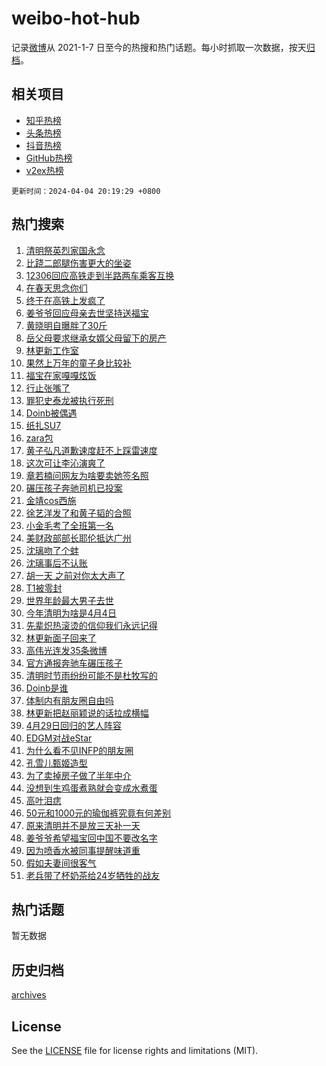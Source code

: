 # weibo-hot-hub

记录[微博](https://www.weibo.com)从 2021-1-7 日至今的热搜和热门话题。每小时抓取一次数据，按天[归档](archives)。

## 相关项目

- [知乎热榜](https://github.com/lonnyzhang423/zhihu-hot-hub)
- [头条热榜](https://github.com/lonnyzhang423/toutiao-hot-hub)
- [抖音热榜](https://github.com/lonnyzhang423/douyin-hot-hub)
- [GitHub热榜](https://github.com/lonnyzhang423/github-hot-hub)
- [v2ex热榜](https://github.com/lonnyzhang423/v2ex-hot-hub)


`更新时间：2024-04-04 20:19:29 +0800`

## 热门搜索

1. [清明祭英烈家国永念](https://m.weibo.cn/search?containerid=100103type%3D1%26t%3D10%26q%3D%23%E6%B8%85%E6%98%8E%E7%A5%AD%E8%8B%B1%E7%83%88%E5%AE%B6%E5%9B%BD%E6%B0%B8%E5%BF%B5%23&stream_entry_id=51&isnewpage=1&extparam=seat%3D1%26pos%3D0%26stream_entry_id%3D51%26filter_type%3Drealtimehot%26c_type%3D51%26dgr%3D0%26q%3D%2523%25E6%25B8%2585%25E6%2598%258E%25E7%25A5%25AD%25E8%258B%25B1%25E7%2583%2588%25E5%25AE%25B6%25E5%259B%25BD%25E6%25B0%25B8%25E5%25BF%25B5%2523%26cate%3D10103%26display_time%3D1712233168%26pre_seqid%3D171223316814203231179)
1. [比跷二郎腿伤害更大的坐姿](https://m.weibo.cn/search?containerid=100103type%3D1%26t%3D10%26q%3D%23%E6%AF%94%E8%B7%B7%E4%BA%8C%E9%83%8E%E8%85%BF%E4%BC%A4%E5%AE%B3%E6%9B%B4%E5%A4%A7%E7%9A%84%E5%9D%90%E5%A7%BF%23&stream_entry_id=31&isnewpage=1&extparam=seat%3D1%26pos%3D0%26flag%3D1%26c_type%3D31%26dgr%3D0%26cate%3D5001%26realpos%3D1%26filter_type%3Drealtimehot%26band_rank%3D1%26q%3D%2523%25E6%25AF%2594%25E8%25B7%25B7%25E4%25BA%258C%25E9%2583%258E%25E8%2585%25BF%25E4%25BC%25A4%25E5%25AE%25B3%25E6%259B%25B4%25E5%25A4%25A7%25E7%259A%2584%25E5%259D%2590%25E5%25A7%25BF%2523%26lcate%3D5001%26stream_entry_id%3D31%26display_time%3D1712233168%26pre_seqid%3D171223316814203231179)
1. [12306回应高铁走到半路两车乘客互换](https://m.weibo.cn/search?containerid=100103type%3D1%26t%3D10%26q%3D%2312306%E5%9B%9E%E5%BA%94%E9%AB%98%E9%93%81%E8%B5%B0%E5%88%B0%E5%8D%8A%E8%B7%AF%E4%B8%A4%E8%BD%A6%E4%B9%98%E5%AE%A2%E4%BA%92%E6%8D%A2%23&stream_entry_id=31&isnewpage=1&extparam=seat%3D1%26pos%3D1%26flag%3D2%26c_type%3D31%26dgr%3D0%26cate%3D5001%26realpos%3D2%26filter_type%3Drealtimehot%26band_rank%3D2%26q%3D%252312306%25E5%259B%259E%25E5%25BA%2594%25E9%25AB%2598%25E9%2593%2581%25E8%25B5%25B0%25E5%2588%25B0%25E5%258D%258A%25E8%25B7%25AF%25E4%25B8%25A4%25E8%25BD%25A6%25E4%25B9%2598%25E5%25AE%25A2%25E4%25BA%2592%25E6%258D%25A2%2523%26lcate%3D5001%26stream_entry_id%3D31%26display_time%3D1712233168%26pre_seqid%3D171223316814203231179)
1. [在春天思念你们](https://m.weibo.cn/search?containerid=100103type%3D1%26t%3D10%26q%3D%23%E5%9C%A8%E6%98%A5%E5%A4%A9%E6%80%9D%E5%BF%B5%E4%BD%A0%E4%BB%AC%23&stream_entry_id=31&isnewpage=1&extparam=seat%3D1%26pos%3D2%26flag%3D0%26c_type%3D31%26dgr%3D0%26cate%3D5001%26realpos%3D3%26filter_type%3Drealtimehot%26band_rank%3D3%26q%3D%2523%25E5%259C%25A8%25E6%2598%25A5%25E5%25A4%25A9%25E6%2580%259D%25E5%25BF%25B5%25E4%25BD%25A0%25E4%25BB%25AC%2523%26lcate%3D5001%26stream_entry_id%3D31%26display_time%3D1712233168%26pre_seqid%3D171223316814203231179)
1. [终于在高铁上发疯了](https://m.weibo.cn/search?containerid=100103type%3D1%26t%3D10%26q%3D%23%E7%BB%88%E4%BA%8E%E5%9C%A8%E9%AB%98%E9%93%81%E4%B8%8A%E5%8F%91%E7%96%AF%E4%BA%86%23&stream_entry_id=31&isnewpage=1&extparam=seat%3D1%26pos%3D3%26flag%3D2%26c_type%3D31%26dgr%3D0%26cate%3D5001%26realpos%3D4%26filter_type%3Drealtimehot%26band_rank%3D4%26q%3D%2523%25E7%25BB%2588%25E4%25BA%258E%25E5%259C%25A8%25E9%25AB%2598%25E9%2593%2581%25E4%25B8%258A%25E5%258F%2591%25E7%2596%25AF%25E4%25BA%2586%2523%26lcate%3D5001%26stream_entry_id%3D31%26display_time%3D1712233168%26pre_seqid%3D171223316814203231179)
1. [姜爷爷回应母亲去世坚持送福宝](https://m.weibo.cn/search?containerid=100103type%3D1%26t%3D10%26q%3D%23%E5%A7%9C%E7%88%B7%E7%88%B7%E5%9B%9E%E5%BA%94%E6%AF%8D%E4%BA%B2%E5%8E%BB%E4%B8%96%E5%9D%9A%E6%8C%81%E9%80%81%E7%A6%8F%E5%AE%9D%23&stream_entry_id=31&isnewpage=1&extparam=seat%3D1%26pos%3D4%26flag%3D1%26c_type%3D31%26dgr%3D0%26cate%3D5001%26realpos%3D5%26filter_type%3Drealtimehot%26band_rank%3D5%26q%3D%2523%25E5%25A7%259C%25E7%2588%25B7%25E7%2588%25B7%25E5%259B%259E%25E5%25BA%2594%25E6%25AF%258D%25E4%25BA%25B2%25E5%258E%25BB%25E4%25B8%2596%25E5%259D%259A%25E6%258C%2581%25E9%2580%2581%25E7%25A6%258F%25E5%25AE%259D%2523%26lcate%3D5001%26stream_entry_id%3D31%26display_time%3D1712233168%26pre_seqid%3D171223316814203231179)
1. [黄晓明自曝胖了30斤](https://m.weibo.cn/search?containerid=100103type%3D1%26t%3D10%26q%3D%23%E9%BB%84%E6%99%93%E6%98%8E%E8%87%AA%E6%9B%9D%E8%83%96%E4%BA%8630%E6%96%A4%23&stream_entry_id=31&isnewpage=1&extparam=seat%3D1%26pos%3D5%26flag%3D2%26c_type%3D31%26dgr%3D0%26cate%3D5001%26realpos%3D6%26filter_type%3Drealtimehot%26band_rank%3D6%26q%3D%2523%25E9%25BB%2584%25E6%2599%2593%25E6%2598%258E%25E8%2587%25AA%25E6%259B%259D%25E8%2583%2596%25E4%25BA%258630%25E6%2596%25A4%2523%26lcate%3D5001%26stream_entry_id%3D31%26display_time%3D1712233168%26pre_seqid%3D171223316814203231179)
1. [岳父母要求继承女婿父母留下的房产](https://m.weibo.cn/search?containerid=100103type%3D1%26t%3D10%26q%3D%23%E5%B2%B3%E7%88%B6%E6%AF%8D%E8%A6%81%E6%B1%82%E7%BB%A7%E6%89%BF%E5%A5%B3%E5%A9%BF%E7%88%B6%E6%AF%8D%E7%95%99%E4%B8%8B%E7%9A%84%E6%88%BF%E4%BA%A7%23&stream_entry_id=31&isnewpage=1&extparam=seat%3D1%26pos%3D6%26flag%3D2%26c_type%3D31%26dgr%3D0%26cate%3D5001%26realpos%3D7%26filter_type%3Drealtimehot%26band_rank%3D7%26q%3D%2523%25E5%25B2%25B3%25E7%2588%25B6%25E6%25AF%258D%25E8%25A6%2581%25E6%25B1%2582%25E7%25BB%25A7%25E6%2589%25BF%25E5%25A5%25B3%25E5%25A9%25BF%25E7%2588%25B6%25E6%25AF%258D%25E7%2595%2599%25E4%25B8%258B%25E7%259A%2584%25E6%2588%25BF%25E4%25BA%25A7%2523%26lcate%3D5001%26stream_entry_id%3D31%26display_time%3D1712233168%26pre_seqid%3D171223316814203231179)
1. [林更新工作室](https://m.weibo.cn/search?containerid=100103type%3D1%26t%3D10%26q%3D%E6%9E%97%E6%9B%B4%E6%96%B0%E5%B7%A5%E4%BD%9C%E5%AE%A4&stream_entry_id=31&isnewpage=1&extparam=seat%3D1%26pos%3D7%26flag%3D0%26c_type%3D31%26dgr%3D0%26cate%3D5001%26realpos%3D8%26filter_type%3Drealtimehot%26band_rank%3D8%26q%3D%25E6%259E%2597%25E6%259B%25B4%25E6%2596%25B0%25E5%25B7%25A5%25E4%25BD%259C%25E5%25AE%25A4%26lcate%3D5001%26stream_entry_id%3D31%26display_time%3D1712233168%26pre_seqid%3D171223316814203231179)
1. [果然上万年的童子身比较补](https://m.weibo.cn/search?containerid=100103type%3D1%26t%3D10%26q%3D%E6%9E%9C%E7%84%B6%E4%B8%8A%E4%B8%87%E5%B9%B4%E7%9A%84%E7%AB%A5%E5%AD%90%E8%BA%AB%E6%AF%94%E8%BE%83%E8%A1%A5&stream_entry_id=31&isnewpage=1&extparam=seat%3D1%26pos%3D8%26flag%3D1%26c_type%3D31%26dgr%3D0%26cate%3D5001%26realpos%3D9%26filter_type%3Drealtimehot%26band_rank%3D9%26q%3D%25E6%259E%259C%25E7%2584%25B6%25E4%25B8%258A%25E4%25B8%2587%25E5%25B9%25B4%25E7%259A%2584%25E7%25AB%25A5%25E5%25AD%2590%25E8%25BA%25AB%25E6%25AF%2594%25E8%25BE%2583%25E8%25A1%25A5%26lcate%3D5001%26stream_entry_id%3D31%26display_time%3D1712233168%26pre_seqid%3D171223316814203231179)
1. [福宝在家嘎嘎炫饭](https://m.weibo.cn/search?containerid=100103type%3D1%26t%3D10%26q%3D%23%E7%A6%8F%E5%AE%9D%E5%9C%A8%E5%AE%B6%E5%98%8E%E5%98%8E%E7%82%AB%E9%A5%AD%23&stream_entry_id=31&isnewpage=1&extparam=seat%3D1%26pos%3D9%26flag%3D32768%26c_type%3D31%26dgr%3D0%26cate%3D5001%26realpos%3D10%26filter_type%3Drealtimehot%26band_rank%3D10%26q%3D%2523%25E7%25A6%258F%25E5%25AE%259D%25E5%259C%25A8%25E5%25AE%25B6%25E5%2598%258E%25E5%2598%258E%25E7%2582%25AB%25E9%25A5%25AD%2523%26lcate%3D5001%26stream_entry_id%3D31%26display_time%3D1712233168%26pre_seqid%3D171223316814203231179)
1. [行止张嘴了](https://m.weibo.cn/search?containerid=100103type%3D1%26t%3D10%26q%3D%E8%A1%8C%E6%AD%A2%E5%BC%A0%E5%98%B4%E4%BA%86&stream_entry_id=31&isnewpage=1&extparam=seat%3D1%26pos%3D10%26flag%3D2%26c_type%3D31%26dgr%3D0%26cate%3D5001%26realpos%3D11%26filter_type%3Drealtimehot%26band_rank%3D11%26q%3D%25E8%25A1%258C%25E6%25AD%25A2%25E5%25BC%25A0%25E5%2598%25B4%25E4%25BA%2586%26lcate%3D5001%26stream_entry_id%3D31%26display_time%3D1712233168%26pre_seqid%3D171223316814203231179)
1. [罪犯史泰龙被执行死刑](https://m.weibo.cn/search?containerid=100103type%3D1%26t%3D10%26q%3D%23%E7%BD%AA%E7%8A%AF%E5%8F%B2%E6%B3%B0%E9%BE%99%E8%A2%AB%E6%89%A7%E8%A1%8C%E6%AD%BB%E5%88%91%23&stream_entry_id=31&isnewpage=1&extparam=seat%3D1%26pos%3D11%26flag%3D1%26c_type%3D31%26dgr%3D0%26cate%3D5001%26realpos%3D12%26filter_type%3Drealtimehot%26band_rank%3D12%26q%3D%2523%25E7%25BD%25AA%25E7%258A%25AF%25E5%258F%25B2%25E6%25B3%25B0%25E9%25BE%2599%25E8%25A2%25AB%25E6%2589%25A7%25E8%25A1%258C%25E6%25AD%25BB%25E5%2588%2591%2523%26lcate%3D5001%26stream_entry_id%3D31%26display_time%3D1712233168%26pre_seqid%3D171223316814203231179)
1. [Doinb被偶遇](https://m.weibo.cn/search?containerid=100103type%3D1%26t%3D10%26q%3D%23Doinb%E8%A2%AB%E5%81%B6%E9%81%87%23&stream_entry_id=31&isnewpage=1&extparam=seat%3D1%26pos%3D12%26flag%3D0%26c_type%3D31%26dgr%3D0%26cate%3D5001%26realpos%3D13%26filter_type%3Drealtimehot%26band_rank%3D13%26q%3D%2523Doinb%25E8%25A2%25AB%25E5%2581%25B6%25E9%2581%2587%2523%26lcate%3D5001%26stream_entry_id%3D31%26display_time%3D1712233168%26pre_seqid%3D171223316814203231179)
1. [纸扎SU7](https://m.weibo.cn/search?containerid=100103type%3D1%26t%3D10%26q%3D%23%E7%BA%B8%E6%89%8ESU7%23&stream_entry_id=31&isnewpage=1&extparam=seat%3D1%26pos%3D13%26flag%3D1%26c_type%3D31%26dgr%3D0%26cate%3D5001%26realpos%3D14%26filter_type%3Drealtimehot%26band_rank%3D14%26q%3D%2523%25E7%25BA%25B8%25E6%2589%258ESU7%2523%26lcate%3D5001%26stream_entry_id%3D31%26display_time%3D1712233168%26pre_seqid%3D171223316814203231179)
1. [zara包](https://m.weibo.cn/search?containerid=100103type%3D1%26t%3D10%26q%3Dzara%E5%8C%85&stream_entry_id=31&isnewpage=1&extparam=seat%3D1%26pos%3D14%26flag%3D2%26c_type%3D31%26dgr%3D0%26cate%3D5001%26realpos%3D15%26filter_type%3Drealtimehot%26band_rank%3D15%26q%3Dzara%25E5%258C%2585%26lcate%3D5001%26stream_entry_id%3D31%26display_time%3D1712233168%26pre_seqid%3D171223316814203231179)
1. [黄子弘凡道歉速度赶不上踩雷速度](https://m.weibo.cn/search?containerid=100103type%3D1%26t%3D10%26q%3D%23%E9%BB%84%E5%AD%90%E5%BC%98%E5%87%A1%E9%81%93%E6%AD%89%E9%80%9F%E5%BA%A6%E8%B5%B6%E4%B8%8D%E4%B8%8A%E8%B8%A9%E9%9B%B7%E9%80%9F%E5%BA%A6%23&stream_entry_id=31&isnewpage=1&extparam=seat%3D1%26pos%3D15%26flag%3D1%26c_type%3D31%26dgr%3D0%26cate%3D5001%26realpos%3D16%26filter_type%3Drealtimehot%26band_rank%3D16%26q%3D%2523%25E9%25BB%2584%25E5%25AD%2590%25E5%25BC%2598%25E5%2587%25A1%25E9%2581%2593%25E6%25AD%2589%25E9%2580%259F%25E5%25BA%25A6%25E8%25B5%25B6%25E4%25B8%258D%25E4%25B8%258A%25E8%25B8%25A9%25E9%259B%25B7%25E9%2580%259F%25E5%25BA%25A6%2523%26lcate%3D5001%26stream_entry_id%3D31%26display_time%3D1712233168%26pre_seqid%3D171223316814203231179)
1. [这次可让李沁演爽了](https://m.weibo.cn/search?containerid=100103type%3D1%26t%3D10%26q%3D%E8%BF%99%E6%AC%A1%E5%8F%AF%E8%AE%A9%E6%9D%8E%E6%B2%81%E6%BC%94%E7%88%BD%E4%BA%86&stream_entry_id=31&isnewpage=1&extparam=seat%3D1%26pos%3D16%26flag%3D1%26c_type%3D31%26dgr%3D0%26cate%3D5001%26realpos%3D17%26filter_type%3Drealtimehot%26band_rank%3D17%26q%3D%25E8%25BF%2599%25E6%25AC%25A1%25E5%258F%25AF%25E8%25AE%25A9%25E6%259D%258E%25E6%25B2%2581%25E6%25BC%2594%25E7%2588%25BD%25E4%25BA%2586%26lcate%3D5001%26stream_entry_id%3D31%26display_time%3D1712233168%26pre_seqid%3D171223316814203231179)
1. [章若楠问网友为啥要卖她签名照](https://m.weibo.cn/search?containerid=100103type%3D1%26t%3D10%26q%3D%23%E7%AB%A0%E8%8B%A5%E6%A5%A0%E9%97%AE%E7%BD%91%E5%8F%8B%E4%B8%BA%E5%95%A5%E8%A6%81%E5%8D%96%E5%A5%B9%E7%AD%BE%E5%90%8D%E7%85%A7%23&stream_entry_id=31&isnewpage=1&extparam=seat%3D1%26pos%3D17%26flag%3D0%26c_type%3D31%26dgr%3D0%26cate%3D5001%26realpos%3D18%26filter_type%3Drealtimehot%26band_rank%3D18%26q%3D%2523%25E7%25AB%25A0%25E8%258B%25A5%25E6%25A5%25A0%25E9%2597%25AE%25E7%25BD%2591%25E5%258F%258B%25E4%25B8%25BA%25E5%2595%25A5%25E8%25A6%2581%25E5%258D%2596%25E5%25A5%25B9%25E7%25AD%25BE%25E5%2590%258D%25E7%2585%25A7%2523%26lcate%3D5001%26stream_entry_id%3D31%26display_time%3D1712233168%26pre_seqid%3D171223316814203231179)
1. [碾压孩子奔驰司机已投案](https://m.weibo.cn/search?containerid=100103type%3D1%26t%3D10%26q%3D%23%E7%A2%BE%E5%8E%8B%E5%AD%A9%E5%AD%90%E5%A5%94%E9%A9%B0%E5%8F%B8%E6%9C%BA%E5%B7%B2%E6%8A%95%E6%A1%88%23&stream_entry_id=31&isnewpage=1&extparam=seat%3D1%26pos%3D18%26flag%3D0%26c_type%3D31%26dgr%3D0%26cate%3D5001%26realpos%3D19%26filter_type%3Drealtimehot%26band_rank%3D19%26q%3D%2523%25E7%25A2%25BE%25E5%258E%258B%25E5%25AD%25A9%25E5%25AD%2590%25E5%25A5%2594%25E9%25A9%25B0%25E5%258F%25B8%25E6%259C%25BA%25E5%25B7%25B2%25E6%258A%2595%25E6%25A1%2588%2523%26lcate%3D5001%26stream_entry_id%3D31%26display_time%3D1712233168%26pre_seqid%3D171223316814203231179)
1. [金靖cos西施](https://m.weibo.cn/search?containerid=100103type%3D1%26t%3D10%26q%3D%23%E9%87%91%E9%9D%96cos%E8%A5%BF%E6%96%BD%23&stream_entry_id=31&isnewpage=1&extparam=seat%3D1%26pos%3D19%26flag%3D1%26c_type%3D31%26dgr%3D0%26cate%3D5001%26realpos%3D20%26filter_type%3Drealtimehot%26band_rank%3D20%26q%3D%2523%25E9%2587%2591%25E9%259D%2596cos%25E8%25A5%25BF%25E6%2596%25BD%2523%26lcate%3D5001%26stream_entry_id%3D31%26display_time%3D1712233168%26pre_seqid%3D171223316814203231179)
1. [徐艺洋发了和黄子韬的合照](https://m.weibo.cn/search?containerid=100103type%3D1%26t%3D10%26q%3D%23%E5%BE%90%E8%89%BA%E6%B4%8B%E5%8F%91%E4%BA%86%E5%92%8C%E9%BB%84%E5%AD%90%E9%9F%AC%E7%9A%84%E5%90%88%E7%85%A7%23&stream_entry_id=31&isnewpage=1&extparam=seat%3D1%26pos%3D20%26flag%3D1%26c_type%3D31%26dgr%3D0%26cate%3D5001%26realpos%3D21%26filter_type%3Drealtimehot%26band_rank%3D21%26q%3D%2523%25E5%25BE%2590%25E8%2589%25BA%25E6%25B4%258B%25E5%258F%2591%25E4%25BA%2586%25E5%2592%258C%25E9%25BB%2584%25E5%25AD%2590%25E9%259F%25AC%25E7%259A%2584%25E5%2590%2588%25E7%2585%25A7%2523%26lcate%3D5001%26stream_entry_id%3D31%26display_time%3D1712233168%26pre_seqid%3D171223316814203231179)
1. [小金毛考了全班第一名](https://m.weibo.cn/search?containerid=100103type%3D1%26t%3D10%26q%3D%E5%B0%8F%E9%87%91%E6%AF%9B%E8%80%83%E4%BA%86%E5%85%A8%E7%8F%AD%E7%AC%AC%E4%B8%80%E5%90%8D&stream_entry_id=31&isnewpage=1&extparam=seat%3D1%26pos%3D21%26flag%3D1%26c_type%3D31%26dgr%3D0%26cate%3D5001%26realpos%3D22%26filter_type%3Drealtimehot%26band_rank%3D22%26q%3D%25E5%25B0%258F%25E9%2587%2591%25E6%25AF%259B%25E8%2580%2583%25E4%25BA%2586%25E5%2585%25A8%25E7%258F%25AD%25E7%25AC%25AC%25E4%25B8%2580%25E5%2590%258D%26lcate%3D5001%26stream_entry_id%3D31%26display_time%3D1712233168%26pre_seqid%3D171223316814203231179)
1. [美财政部部长耶伦抵达广州](https://m.weibo.cn/search?containerid=100103type%3D1%26t%3D10%26q%3D%23%E7%BE%8E%E8%B4%A2%E6%94%BF%E9%83%A8%E9%83%A8%E9%95%BF%E8%80%B6%E4%BC%A6%E6%8A%B5%E8%BE%BE%E5%B9%BF%E5%B7%9E%23&stream_entry_id=31&isnewpage=1&extparam=seat%3D1%26pos%3D22%26flag%3D0%26c_type%3D31%26dgr%3D0%26cate%3D5001%26realpos%3D23%26filter_type%3Drealtimehot%26band_rank%3D23%26q%3D%2523%25E7%25BE%258E%25E8%25B4%25A2%25E6%2594%25BF%25E9%2583%25A8%25E9%2583%25A8%25E9%2595%25BF%25E8%2580%25B6%25E4%25BC%25A6%25E6%258A%25B5%25E8%25BE%25BE%25E5%25B9%25BF%25E5%25B7%259E%2523%26lcate%3D5001%26stream_entry_id%3D31%26display_time%3D1712233168%26pre_seqid%3D171223316814203231179)
1. [沈璃吻了个蚌](https://m.weibo.cn/search?containerid=100103type%3D1%26t%3D10%26q%3D%E6%B2%88%E7%92%83%E5%90%BB%E4%BA%86%E4%B8%AA%E8%9A%8C&stream_entry_id=31&isnewpage=1&extparam=seat%3D1%26pos%3D23%26flag%3D1%26c_type%3D31%26dgr%3D0%26cate%3D5001%26realpos%3D24%26filter_type%3Drealtimehot%26band_rank%3D24%26q%3D%25E6%25B2%2588%25E7%2592%2583%25E5%2590%25BB%25E4%25BA%2586%25E4%25B8%25AA%25E8%259A%258C%26lcate%3D5001%26stream_entry_id%3D31%26display_time%3D1712233168%26pre_seqid%3D171223316814203231179)
1. [沈璃事后不认账](https://m.weibo.cn/search?containerid=100103type%3D1%26t%3D10%26q%3D%23%E6%B2%88%E7%92%83%E4%BA%8B%E5%90%8E%E4%B8%8D%E8%AE%A4%E8%B4%A6%23&stream_entry_id=31&isnewpage=1&extparam=seat%3D1%26pos%3D24%26flag%3D1%26c_type%3D31%26dgr%3D0%26cate%3D5001%26realpos%3D25%26filter_type%3Drealtimehot%26band_rank%3D25%26q%3D%2523%25E6%25B2%2588%25E7%2592%2583%25E4%25BA%258B%25E5%2590%258E%25E4%25B8%258D%25E8%25AE%25A4%25E8%25B4%25A6%2523%26lcate%3D5001%26stream_entry_id%3D31%26display_time%3D1712233168%26pre_seqid%3D171223316814203231179)
1. [胡一天 之前对你太大声了](https://m.weibo.cn/search?containerid=100103type%3D1%26t%3D10%26q%3D%E8%83%A1%E4%B8%80%E5%A4%A9+%E4%B9%8B%E5%89%8D%E5%AF%B9%E4%BD%A0%E5%A4%AA%E5%A4%A7%E5%A3%B0%E4%BA%86&stream_entry_id=31&isnewpage=1&extparam=seat%3D1%26pos%3D25%26flag%3D0%26c_type%3D31%26dgr%3D0%26cate%3D5001%26realpos%3D26%26filter_type%3Drealtimehot%26band_rank%3D26%26q%3D%25E8%2583%25A1%25E4%25B8%2580%25E5%25A4%25A9%2520%25E4%25B9%258B%25E5%2589%258D%25E5%25AF%25B9%25E4%25BD%25A0%25E5%25A4%25AA%25E5%25A4%25A7%25E5%25A3%25B0%25E4%25BA%2586%26lcate%3D5001%26stream_entry_id%3D31%26display_time%3D1712233168%26pre_seqid%3D171223316814203231179)
1. [T1被零封](https://m.weibo.cn/search?containerid=100103type%3D1%26t%3D10%26q%3DT1%E8%A2%AB%E9%9B%B6%E5%B0%81&stream_entry_id=31&isnewpage=1&extparam=seat%3D1%26pos%3D26%26flag%3D1%26c_type%3D31%26dgr%3D0%26cate%3D5001%26realpos%3D27%26filter_type%3Drealtimehot%26band_rank%3D27%26q%3DT1%25E8%25A2%25AB%25E9%259B%25B6%25E5%25B0%2581%26lcate%3D5001%26stream_entry_id%3D31%26display_time%3D1712233168%26pre_seqid%3D171223316814203231179)
1. [世界年龄最大男子去世](https://m.weibo.cn/search?containerid=100103type%3D1%26t%3D10%26q%3D%23%E4%B8%96%E7%95%8C%E5%B9%B4%E9%BE%84%E6%9C%80%E5%A4%A7%E7%94%B7%E5%AD%90%E5%8E%BB%E4%B8%96%23&stream_entry_id=31&isnewpage=1&extparam=seat%3D1%26pos%3D27%26flag%3D0%26c_type%3D31%26dgr%3D0%26cate%3D5001%26realpos%3D28%26filter_type%3Drealtimehot%26band_rank%3D28%26q%3D%2523%25E4%25B8%2596%25E7%2595%258C%25E5%25B9%25B4%25E9%25BE%2584%25E6%259C%2580%25E5%25A4%25A7%25E7%2594%25B7%25E5%25AD%2590%25E5%258E%25BB%25E4%25B8%2596%2523%26lcate%3D5001%26stream_entry_id%3D31%26display_time%3D1712233168%26pre_seqid%3D171223316814203231179)
1. [今年清明为啥是4月4日](https://m.weibo.cn/search?containerid=100103type%3D1%26t%3D10%26q%3D%23%E4%BB%8A%E5%B9%B4%E6%B8%85%E6%98%8E%E4%B8%BA%E5%95%A5%E6%98%AF4%E6%9C%884%E6%97%A5%23&stream_entry_id=31&isnewpage=1&extparam=seat%3D1%26pos%3D28%26flag%3D0%26c_type%3D31%26dgr%3D0%26cate%3D5001%26realpos%3D29%26filter_type%3Drealtimehot%26band_rank%3D29%26q%3D%2523%25E4%25BB%258A%25E5%25B9%25B4%25E6%25B8%2585%25E6%2598%258E%25E4%25B8%25BA%25E5%2595%25A5%25E6%2598%25AF4%25E6%259C%25884%25E6%2597%25A5%2523%26lcate%3D5001%26stream_entry_id%3D31%26display_time%3D1712233168%26pre_seqid%3D171223316814203231179)
1. [先辈炽热滚烫的信仰我们永远记得](https://m.weibo.cn/search?containerid=100103type%3D1%26t%3D10%26q%3D%23%E5%85%88%E8%BE%88%E7%82%BD%E7%83%AD%E6%BB%9A%E7%83%AB%E7%9A%84%E4%BF%A1%E4%BB%B0%E6%88%91%E4%BB%AC%E6%B0%B8%E8%BF%9C%E8%AE%B0%E5%BE%97%23&stream_entry_id=31&isnewpage=1&extparam=seat%3D1%26pos%3D29%26flag%3D0%26c_type%3D31%26dgr%3D0%26cate%3D5001%26realpos%3D30%26filter_type%3Drealtimehot%26band_rank%3D30%26q%3D%2523%25E5%2585%2588%25E8%25BE%2588%25E7%2582%25BD%25E7%2583%25AD%25E6%25BB%259A%25E7%2583%25AB%25E7%259A%2584%25E4%25BF%25A1%25E4%25BB%25B0%25E6%2588%2591%25E4%25BB%25AC%25E6%25B0%25B8%25E8%25BF%259C%25E8%25AE%25B0%25E5%25BE%2597%2523%26lcate%3D5001%26stream_entry_id%3D31%26display_time%3D1712233168%26pre_seqid%3D171223316814203231179)
1. [林更新面子回来了](https://m.weibo.cn/search?containerid=100103type%3D1%26t%3D10%26q%3D%23%E6%9E%97%E6%9B%B4%E6%96%B0%E9%9D%A2%E5%AD%90%E5%9B%9E%E6%9D%A5%E4%BA%86%23&stream_entry_id=31&isnewpage=1&extparam=seat%3D1%26pos%3D30%26flag%3D0%26c_type%3D31%26dgr%3D0%26cate%3D5001%26realpos%3D31%26filter_type%3Drealtimehot%26band_rank%3D31%26q%3D%2523%25E6%259E%2597%25E6%259B%25B4%25E6%2596%25B0%25E9%259D%25A2%25E5%25AD%2590%25E5%259B%259E%25E6%259D%25A5%25E4%25BA%2586%2523%26lcate%3D5001%26stream_entry_id%3D31%26display_time%3D1712233168%26pre_seqid%3D171223316814203231179)
1. [高伟光连发35条微博](https://m.weibo.cn/search?containerid=100103type%3D1%26t%3D10%26q%3D%23%E9%AB%98%E4%BC%9F%E5%85%89%E8%BF%9E%E5%8F%9135%E6%9D%A1%E5%BE%AE%E5%8D%9A%23&stream_entry_id=31&isnewpage=1&extparam=seat%3D1%26pos%3D31%26flag%3D0%26c_type%3D31%26dgr%3D0%26cate%3D5001%26realpos%3D32%26filter_type%3Drealtimehot%26band_rank%3D32%26q%3D%2523%25E9%25AB%2598%25E4%25BC%259F%25E5%2585%2589%25E8%25BF%259E%25E5%258F%259135%25E6%259D%25A1%25E5%25BE%25AE%25E5%258D%259A%2523%26lcate%3D5001%26stream_entry_id%3D31%26display_time%3D1712233168%26pre_seqid%3D171223316814203231179)
1. [官方通报奔驰车碾压孩子](https://m.weibo.cn/search?containerid=100103type%3D1%26t%3D10%26q%3D%23%E5%AE%98%E6%96%B9%E9%80%9A%E6%8A%A5%E5%A5%94%E9%A9%B0%E8%BD%A6%E7%A2%BE%E5%8E%8B%E5%AD%A9%E5%AD%90%23&stream_entry_id=31&isnewpage=1&extparam=seat%3D1%26pos%3D32%26flag%3D1%26c_type%3D31%26dgr%3D0%26cate%3D5001%26realpos%3D33%26filter_type%3Drealtimehot%26band_rank%3D33%26q%3D%2523%25E5%25AE%2598%25E6%2596%25B9%25E9%2580%259A%25E6%258A%25A5%25E5%25A5%2594%25E9%25A9%25B0%25E8%25BD%25A6%25E7%25A2%25BE%25E5%258E%258B%25E5%25AD%25A9%25E5%25AD%2590%2523%26lcate%3D5001%26stream_entry_id%3D31%26display_time%3D1712233168%26pre_seqid%3D171223316814203231179)
1. [清明时节雨纷纷可能不是杜牧写的](https://m.weibo.cn/search?containerid=100103type%3D1%26t%3D10%26q%3D%23%E6%B8%85%E6%98%8E%E6%97%B6%E8%8A%82%E9%9B%A8%E7%BA%B7%E7%BA%B7%E5%8F%AF%E8%83%BD%E4%B8%8D%E6%98%AF%E6%9D%9C%E7%89%A7%E5%86%99%E7%9A%84%23&stream_entry_id=31&isnewpage=1&extparam=seat%3D1%26pos%3D33%26flag%3D1%26c_type%3D31%26dgr%3D0%26cate%3D5001%26realpos%3D34%26filter_type%3Drealtimehot%26band_rank%3D34%26q%3D%2523%25E6%25B8%2585%25E6%2598%258E%25E6%2597%25B6%25E8%258A%2582%25E9%259B%25A8%25E7%25BA%25B7%25E7%25BA%25B7%25E5%258F%25AF%25E8%2583%25BD%25E4%25B8%258D%25E6%2598%25AF%25E6%259D%259C%25E7%2589%25A7%25E5%2586%2599%25E7%259A%2584%2523%26lcate%3D5001%26stream_entry_id%3D31%26display_time%3D1712233168%26pre_seqid%3D171223316814203231179)
1. [Doinb是谁](https://m.weibo.cn/search?containerid=100103type%3D1%26t%3D10%26q%3D%23Doinb%E6%98%AF%E8%B0%81%23&stream_entry_id=31&isnewpage=1&extparam=seat%3D1%26pos%3D34%26flag%3D1%26c_type%3D31%26dgr%3D0%26cate%3D5001%26realpos%3D35%26filter_type%3Drealtimehot%26band_rank%3D35%26q%3D%2523Doinb%25E6%2598%25AF%25E8%25B0%2581%2523%26lcate%3D5001%26stream_entry_id%3D31%26display_time%3D1712233168%26pre_seqid%3D171223316814203231179)
1. [体制内有朋友圈自由吗](https://m.weibo.cn/search?containerid=100103type%3D1%26t%3D10%26q%3D%23%E4%BD%93%E5%88%B6%E5%86%85%E6%9C%89%E6%9C%8B%E5%8F%8B%E5%9C%88%E8%87%AA%E7%94%B1%E5%90%97%23&stream_entry_id=31&isnewpage=1&extparam=seat%3D1%26pos%3D35%26flag%3D1%26c_type%3D31%26dgr%3D0%26cate%3D5001%26realpos%3D36%26filter_type%3Drealtimehot%26band_rank%3D36%26q%3D%2523%25E4%25BD%2593%25E5%2588%25B6%25E5%2586%2585%25E6%259C%2589%25E6%259C%258B%25E5%258F%258B%25E5%259C%2588%25E8%2587%25AA%25E7%2594%25B1%25E5%2590%2597%2523%26lcate%3D5001%26stream_entry_id%3D31%26display_time%3D1712233168%26pre_seqid%3D171223316814203231179)
1. [林更新把赵丽颖说的话拉成横幅](https://m.weibo.cn/search?containerid=100103type%3D1%26t%3D10%26q%3D%23%E6%9E%97%E6%9B%B4%E6%96%B0%E6%8A%8A%E8%B5%B5%E4%B8%BD%E9%A2%96%E8%AF%B4%E7%9A%84%E8%AF%9D%E6%8B%89%E6%88%90%E6%A8%AA%E5%B9%85%23&stream_entry_id=31&isnewpage=1&extparam=seat%3D1%26pos%3D36%26flag%3D0%26c_type%3D31%26dgr%3D0%26cate%3D5001%26realpos%3D37%26filter_type%3Drealtimehot%26band_rank%3D37%26q%3D%2523%25E6%259E%2597%25E6%259B%25B4%25E6%2596%25B0%25E6%258A%258A%25E8%25B5%25B5%25E4%25B8%25BD%25E9%25A2%2596%25E8%25AF%25B4%25E7%259A%2584%25E8%25AF%259D%25E6%258B%2589%25E6%2588%2590%25E6%25A8%25AA%25E5%25B9%2585%2523%26lcate%3D5001%26stream_entry_id%3D31%26display_time%3D1712233168%26pre_seqid%3D171223316814203231179)
1. [4月29日回归的艺人阵容](https://m.weibo.cn/search?containerid=100103type%3D1%26t%3D10%26q%3D4%E6%9C%8829%E6%97%A5%E5%9B%9E%E5%BD%92%E7%9A%84%E8%89%BA%E4%BA%BA%E9%98%B5%E5%AE%B9&stream_entry_id=31&isnewpage=1&extparam=seat%3D1%26pos%3D37%26flag%3D1%26c_type%3D31%26dgr%3D0%26cate%3D5001%26realpos%3D38%26filter_type%3Drealtimehot%26band_rank%3D38%26q%3D4%25E6%259C%258829%25E6%2597%25A5%25E5%259B%259E%25E5%25BD%2592%25E7%259A%2584%25E8%2589%25BA%25E4%25BA%25BA%25E9%2598%25B5%25E5%25AE%25B9%26lcate%3D5001%26stream_entry_id%3D31%26display_time%3D1712233168%26pre_seqid%3D171223316814203231179)
1. [EDGM对战eStar](https://m.weibo.cn/search?containerid=100103type%3D1%26t%3D10%26q%3D%23EDGM%E5%AF%B9%E6%88%98eStar%23&stream_entry_id=31&isnewpage=1&extparam=seat%3D1%26pos%3D38%26flag%3D1%26c_type%3D31%26dgr%3D0%26cate%3D5001%26realpos%3D39%26filter_type%3Drealtimehot%26band_rank%3D39%26q%3D%2523EDGM%25E5%25AF%25B9%25E6%2588%2598eStar%2523%26lcate%3D5001%26stream_entry_id%3D31%26display_time%3D1712233168%26pre_seqid%3D171223316814203231179)
1. [为什么看不见INFP的朋友圈](https://m.weibo.cn/search?containerid=100103type%3D1%26t%3D10%26q%3D%23%E4%B8%BA%E4%BB%80%E4%B9%88%E7%9C%8B%E4%B8%8D%E8%A7%81INFP%E7%9A%84%E6%9C%8B%E5%8F%8B%E5%9C%88%23&stream_entry_id=31&isnewpage=1&extparam=seat%3D1%26pos%3D39%26flag%3D1%26c_type%3D31%26dgr%3D0%26cate%3D5001%26realpos%3D40%26filter_type%3Drealtimehot%26band_rank%3D40%26q%3D%2523%25E4%25B8%25BA%25E4%25BB%2580%25E4%25B9%2588%25E7%259C%258B%25E4%25B8%258D%25E8%25A7%2581INFP%25E7%259A%2584%25E6%259C%258B%25E5%258F%258B%25E5%259C%2588%2523%26lcate%3D5001%26stream_entry_id%3D31%26display_time%3D1712233168%26pre_seqid%3D171223316814203231179)
1. [孔雪儿甄姬造型](https://m.weibo.cn/search?containerid=100103type%3D1%26t%3D10%26q%3D%23%E5%AD%94%E9%9B%AA%E5%84%BF%E7%94%84%E5%A7%AC%E9%80%A0%E5%9E%8B%23&stream_entry_id=31&isnewpage=1&extparam=seat%3D1%26pos%3D40%26flag%3D1%26c_type%3D31%26dgr%3D0%26cate%3D5001%26realpos%3D41%26filter_type%3Drealtimehot%26band_rank%3D41%26q%3D%2523%25E5%25AD%2594%25E9%259B%25AA%25E5%2584%25BF%25E7%2594%2584%25E5%25A7%25AC%25E9%2580%25A0%25E5%259E%258B%2523%26lcate%3D5001%26stream_entry_id%3D31%26display_time%3D1712233168%26pre_seqid%3D171223316814203231179)
1. [为了卖掉房子做了半年中介](https://m.weibo.cn/search?containerid=100103type%3D1%26t%3D10%26q%3D%23%E4%B8%BA%E4%BA%86%E5%8D%96%E6%8E%89%E6%88%BF%E5%AD%90%E5%81%9A%E4%BA%86%E5%8D%8A%E5%B9%B4%E4%B8%AD%E4%BB%8B%23&stream_entry_id=31&isnewpage=1&extparam=seat%3D1%26pos%3D41%26flag%3D0%26c_type%3D31%26dgr%3D0%26cate%3D5001%26realpos%3D42%26filter_type%3Drealtimehot%26band_rank%3D42%26q%3D%2523%25E4%25B8%25BA%25E4%25BA%2586%25E5%258D%2596%25E6%258E%2589%25E6%2588%25BF%25E5%25AD%2590%25E5%2581%259A%25E4%25BA%2586%25E5%258D%258A%25E5%25B9%25B4%25E4%25B8%25AD%25E4%25BB%258B%2523%26lcate%3D5001%26stream_entry_id%3D31%26display_time%3D1712233168%26pre_seqid%3D171223316814203231179)
1. [没想到生鸡蛋煮熟就会变成水煮蛋](https://m.weibo.cn/search?containerid=100103type%3D1%26t%3D10%26q%3D%23%E6%B2%A1%E6%83%B3%E5%88%B0%E7%94%9F%E9%B8%A1%E8%9B%8B%E7%85%AE%E7%86%9F%E5%B0%B1%E4%BC%9A%E5%8F%98%E6%88%90%E6%B0%B4%E7%85%AE%E8%9B%8B%23&stream_entry_id=31&isnewpage=1&extparam=seat%3D1%26pos%3D42%26flag%3D0%26c_type%3D31%26dgr%3D0%26cate%3D5001%26realpos%3D43%26filter_type%3Drealtimehot%26band_rank%3D43%26q%3D%2523%25E6%25B2%25A1%25E6%2583%25B3%25E5%2588%25B0%25E7%2594%259F%25E9%25B8%25A1%25E8%259B%258B%25E7%2585%25AE%25E7%2586%259F%25E5%25B0%25B1%25E4%25BC%259A%25E5%258F%2598%25E6%2588%2590%25E6%25B0%25B4%25E7%2585%25AE%25E8%259B%258B%2523%26lcate%3D5001%26stream_entry_id%3D31%26display_time%3D1712233168%26pre_seqid%3D171223316814203231179)
1. [高叶泪痣](https://m.weibo.cn/search?containerid=100103type%3D1%26t%3D10%26q%3D%23%E9%AB%98%E5%8F%B6%E6%B3%AA%E7%97%A3%23&stream_entry_id=31&isnewpage=1&extparam=seat%3D1%26pos%3D43%26flag%3D1%26c_type%3D31%26dgr%3D0%26cate%3D5001%26realpos%3D44%26filter_type%3Drealtimehot%26band_rank%3D44%26q%3D%2523%25E9%25AB%2598%25E5%258F%25B6%25E6%25B3%25AA%25E7%2597%25A3%2523%26lcate%3D5001%26stream_entry_id%3D31%26display_time%3D1712233168%26pre_seqid%3D171223316814203231179)
1. [50元和1000元的瑜伽裤究竟有何差别](https://m.weibo.cn/search?containerid=100103type%3D1%26t%3D10%26q%3D%2350%E5%85%83%E5%92%8C1000%E5%85%83%E7%9A%84%E7%91%9C%E4%BC%BD%E8%A3%A4%E7%A9%B6%E7%AB%9F%E6%9C%89%E4%BD%95%E5%B7%AE%E5%88%AB%23&stream_entry_id=31&isnewpage=1&extparam=seat%3D1%26pos%3D44%26flag%3D1%26c_type%3D31%26dgr%3D0%26cate%3D5001%26realpos%3D45%26filter_type%3Drealtimehot%26band_rank%3D45%26q%3D%252350%25E5%2585%2583%25E5%2592%258C1000%25E5%2585%2583%25E7%259A%2584%25E7%2591%259C%25E4%25BC%25BD%25E8%25A3%25A4%25E7%25A9%25B6%25E7%25AB%259F%25E6%259C%2589%25E4%25BD%2595%25E5%25B7%25AE%25E5%2588%25AB%2523%26lcate%3D5001%26stream_entry_id%3D31%26display_time%3D1712233168%26pre_seqid%3D171223316814203231179)
1. [原来清明并不是放三天补一天](https://m.weibo.cn/search?containerid=100103type%3D1%26t%3D10%26q%3D%23%E5%8E%9F%E6%9D%A5%E6%B8%85%E6%98%8E%E5%B9%B6%E4%B8%8D%E6%98%AF%E6%94%BE%E4%B8%89%E5%A4%A9%E8%A1%A5%E4%B8%80%E5%A4%A9%23&stream_entry_id=31&isnewpage=1&extparam=seat%3D1%26pos%3D45%26flag%3D0%26c_type%3D31%26dgr%3D0%26cate%3D5001%26realpos%3D46%26filter_type%3Drealtimehot%26band_rank%3D46%26q%3D%2523%25E5%258E%259F%25E6%259D%25A5%25E6%25B8%2585%25E6%2598%258E%25E5%25B9%25B6%25E4%25B8%258D%25E6%2598%25AF%25E6%2594%25BE%25E4%25B8%2589%25E5%25A4%25A9%25E8%25A1%25A5%25E4%25B8%2580%25E5%25A4%25A9%2523%26lcate%3D5001%26stream_entry_id%3D31%26display_time%3D1712233168%26pre_seqid%3D171223316814203231179)
1. [姜爷爷希望福宝回中国不要改名字](https://m.weibo.cn/search?containerid=100103type%3D1%26t%3D10%26q%3D%23%E5%A7%9C%E7%88%B7%E7%88%B7%E5%B8%8C%E6%9C%9B%E7%A6%8F%E5%AE%9D%E5%9B%9E%E4%B8%AD%E5%9B%BD%E4%B8%8D%E8%A6%81%E6%94%B9%E5%90%8D%E5%AD%97%23&stream_entry_id=31&isnewpage=1&extparam=seat%3D1%26pos%3D46%26flag%3D0%26c_type%3D31%26dgr%3D0%26cate%3D5001%26realpos%3D47%26filter_type%3Drealtimehot%26band_rank%3D47%26q%3D%2523%25E5%25A7%259C%25E7%2588%25B7%25E7%2588%25B7%25E5%25B8%258C%25E6%259C%259B%25E7%25A6%258F%25E5%25AE%259D%25E5%259B%259E%25E4%25B8%25AD%25E5%259B%25BD%25E4%25B8%258D%25E8%25A6%2581%25E6%2594%25B9%25E5%2590%258D%25E5%25AD%2597%2523%26lcate%3D5001%26stream_entry_id%3D31%26display_time%3D1712233168%26pre_seqid%3D171223316814203231179)
1. [因为喷香水被同事提醒味道重](https://m.weibo.cn/search?containerid=100103type%3D1%26t%3D10%26q%3D%23%E5%9B%A0%E4%B8%BA%E5%96%B7%E9%A6%99%E6%B0%B4%E8%A2%AB%E5%90%8C%E4%BA%8B%E6%8F%90%E9%86%92%E5%91%B3%E9%81%93%E9%87%8D%23&stream_entry_id=31&isnewpage=1&extparam=seat%3D1%26pos%3D47%26flag%3D0%26c_type%3D31%26dgr%3D0%26cate%3D5001%26realpos%3D48%26filter_type%3Drealtimehot%26band_rank%3D48%26q%3D%2523%25E5%259B%25A0%25E4%25B8%25BA%25E5%2596%25B7%25E9%25A6%2599%25E6%25B0%25B4%25E8%25A2%25AB%25E5%2590%258C%25E4%25BA%258B%25E6%258F%2590%25E9%2586%2592%25E5%2591%25B3%25E9%2581%2593%25E9%2587%258D%2523%26lcate%3D5001%26stream_entry_id%3D31%26display_time%3D1712233168%26pre_seqid%3D171223316814203231179)
1. [假如夫妻间很客气](https://m.weibo.cn/search?containerid=100103type%3D1%26t%3D10%26q%3D%23%E5%81%87%E5%A6%82%E5%A4%AB%E5%A6%BB%E9%97%B4%E5%BE%88%E5%AE%A2%E6%B0%94%23&stream_entry_id=31&isnewpage=1&extparam=seat%3D1%26pos%3D48%26flag%3D1%26c_type%3D31%26dgr%3D0%26cate%3D5001%26realpos%3D49%26filter_type%3Drealtimehot%26band_rank%3D49%26q%3D%2523%25E5%2581%2587%25E5%25A6%2582%25E5%25A4%25AB%25E5%25A6%25BB%25E9%2597%25B4%25E5%25BE%2588%25E5%25AE%25A2%25E6%25B0%2594%2523%26lcate%3D5001%26stream_entry_id%3D31%26display_time%3D1712233168%26pre_seqid%3D171223316814203231179)
1. [老兵带了杯奶茶给24岁牺牲的战友](https://m.weibo.cn/search?containerid=100103type%3D1%26t%3D10%26q%3D%23%E8%80%81%E5%85%B5%E5%B8%A6%E4%BA%86%E6%9D%AF%E5%A5%B6%E8%8C%B6%E7%BB%9924%E5%B2%81%E7%89%BA%E7%89%B2%E7%9A%84%E6%88%98%E5%8F%8B%23&stream_entry_id=31&isnewpage=1&extparam=seat%3D1%26pos%3D49%26flag%3D32768%26c_type%3D31%26dgr%3D0%26cate%3D5001%26realpos%3D50%26filter_type%3Drealtimehot%26band_rank%3D50%26q%3D%2523%25E8%2580%2581%25E5%2585%25B5%25E5%25B8%25A6%25E4%25BA%2586%25E6%259D%25AF%25E5%25A5%25B6%25E8%258C%25B6%25E7%25BB%259924%25E5%25B2%2581%25E7%2589%25BA%25E7%2589%25B2%25E7%259A%2584%25E6%2588%2598%25E5%258F%258B%2523%26lcate%3D5001%26stream_entry_id%3D31%26display_time%3D1712233168%26pre_seqid%3D171223316814203231179)

## 热门话题

暂无数据

## 历史归档

[archives](archives)

## License

See the [LICENSE](LICENSE) file for license rights and limitations (MIT).
